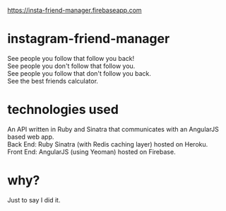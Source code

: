 https://insta-friend-manager.firebaseapp.com

# instagram-friend-manager
<div>See people you follow that follow you back!</div>
<div>See people you don't follow that follow you.</div>
<div>See people you follow that don't follow you back.</div>
<div>See the best friends calculator.</div>

# technologies used
<div>An API written in Ruby and Sinatra that communicates with an AngularJS based web app.</div>
<div>Back End: Ruby Sinatra (with Redis caching layer) hosted on Heroku.</div>
<div>Front End: AngularJS (using Yeoman) hosted on Firebase.</div>

# why?
<div>Just to say I did it.</div>
